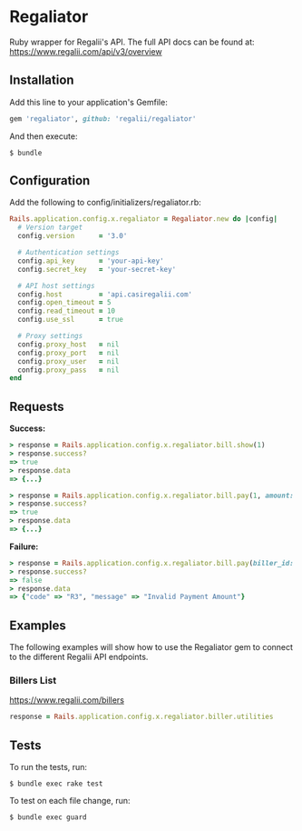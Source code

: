 # Regaliator

Ruby wrapper for Regalii's API. The full API docs can be found at: https://www.regalii.com/api/v3/overview

## Installation

Add this line to your application's Gemfile:

```ruby
gem 'regaliator', github: 'regalii/regaliator'
```

And then execute:

```
$ bundle
```

## Configuration

Add the following to config/initializers/regaliator.rb:

```ruby
Rails.application.config.x.regaliator = Regaliator.new do |config|
  # Version target
  config.version      = '3.0'

  # Authentication settings
  config.api_key      = 'your-api-key'
  config.secret_key   = 'your-secret-key'

  # API host settings
  config.host         = 'api.casiregalii.com'
  config.open_timeout = 5
  config.read_timeout = 10
  config.use_ssl      = true

  # Proxy settings
  config.proxy_host   = nil
  config.proxy_port   = nil
  config.proxy_user   = nil
  config.proxy_pass   = nil
end
```

## Requests

**Success:**

```ruby
> response = Rails.application.config.x.regaliator.bill.show(1)
> response.success?
=> true
> response.data
=> {...}
```

```ruby
> response = Rails.application.config.x.regaliator.bill.pay(1, amount: 13.0, currency: 'MXN')
> response.success?
=> true
> response.data
=> {...}
```

**Failure:**

```ruby
> response = Rails.application.config.x.regaliator.bill.pay(biller_id: 1, account_number: '12345', amount: 0.0, currency: 'MXN')
> response.success?
=> false
> response.data
=> {"code" => "R3", "message" => "Invalid Payment Amount"}
```

## Examples

The following examples will show how to use the Regaliator gem to connect to the different Regalii API endpoints.

### Billers List
https://www.regalii.com/billers
```ruby
response = Rails.application.config.x.regaliator.biller.utilities
```

## Tests

To run the tests, run:
```
$ bundle exec rake test
```

To test on each file change, run:

```
$ bundle exec guard
```
